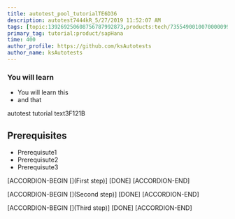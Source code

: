 ```yaml
---
title: autotest_pool_tutorialTE6D36
description: autotest7444kR_5/27/2019 11:52:07 AM
tags: [topic:139269250608756787992873,products:tech/73554900100700000996,tutorial:experience/advanced]
primary_tag: tutorial:product/sapHana
time: 400
author_profile: https://github.com/ksAutotests
author_name: ksAutotests
---
```

### You will learn
- You will learn this
- and that

autotest tutorial text3F121B

## Prerequisites
- Prerequisute1
- Prerequisute2
- Prerequisute3

[ACCORDION-BEGIN [](First step)]
[DONE]
[ACCORDION-END]

[ACCORDION-BEGIN [](Second step)]
[DONE]
[ACCORDION-END]

[ACCORDION-BEGIN [](Third step)]
[DONE]
[ACCORDION-END]

